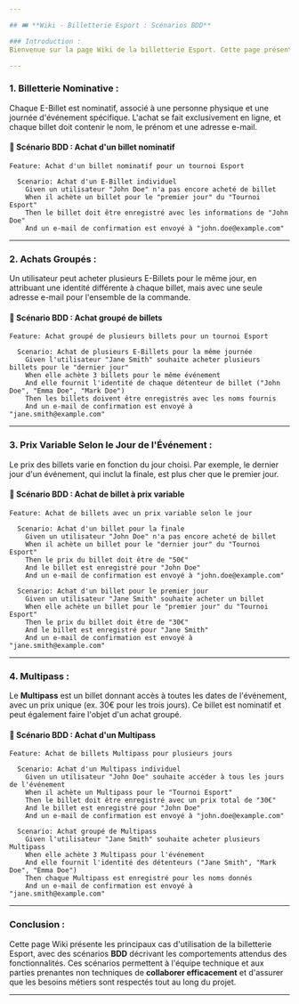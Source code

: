 ```yaml
---

## 🎟 **Wiki - Billetterie Esport : Scénarios BDD**

### Introduction :
Bienvenue sur la page Wiki de la billetterie Esport. Cette page présente les **use cases** clés de notre projet et les scénarios BDD associés. Ces scénarios décrivent le comportement attendu des différentes fonctionnalités en langage naturel, facilitant la compréhension par toutes les parties prenantes.

---
```


### 1. **Billetterie Nominative :**

Chaque E-Billet est nominatif, associé à une personne physique et une journée d'événement spécifique. L'achat se fait exclusivement en ligne, et chaque billet doit contenir le nom, le prénom et une adresse e-mail.

#### 📝 **Scénario BDD : Achat d'un billet nominatif**
```
Feature: Achat d'un billet nominatif pour un tournoi Esport

  Scenario: Achat d'un E-Billet individuel
    Given un utilisateur "John Doe" n'a pas encore acheté de billet
    When il achète un billet pour le "premier jour" du "Tournoi Esport"
    Then le billet doit être enregistré avec les informations de "John Doe"
    And un e-mail de confirmation est envoyé à "john.doe@example.com"
```

---

### 2. **Achats Groupés :**

Un utilisateur peut acheter plusieurs E-Billets pour le même jour, en attribuant une identité différente à chaque billet, mais avec une seule adresse e-mail pour l'ensemble de la commande.

#### 📝 **Scénario BDD : Achat groupé de billets**
```
Feature: Achat groupé de plusieurs billets pour un tournoi Esport

  Scenario: Achat de plusieurs E-Billets pour la même journée
    Given l'utilisateur "Jane Smith" souhaite acheter plusieurs billets pour le "dernier jour"
    When elle achète 3 billets pour le même événement
    And elle fournit l'identité de chaque détenteur de billet ("John Doe", "Emma Doe", "Mark Doe")
    Then les billets doivent être enregistrés avec les noms fournis
    And un e-mail de confirmation est envoyé à "jane.smith@example.com"
```

---

### 3. **Prix Variable Selon le Jour de l'Événement :**

Le prix des billets varie en fonction du jour choisi. Par exemple, le dernier jour d'un événement, qui inclut la finale, est plus cher que le premier jour.

#### 📝 **Scénario BDD : Achat de billet à prix variable**
```
Feature: Achat de billets avec un prix variable selon le jour

  Scenario: Achat d'un billet pour la finale
    Given un utilisateur "John Doe" n'a pas encore acheté de billet
    When il achète un billet pour le "dernier jour" du "Tournoi Esport"
    Then le prix du billet doit être de "50€"
    And le billet est enregistré pour "John Doe"
    And un e-mail de confirmation est envoyé à "john.doe@example.com"
    
  Scenario: Achat d'un billet pour le premier jour
    Given un utilisateur "Jane Smith" souhaite acheter un billet
    When elle achète un billet pour le "premier jour" du "Tournoi Esport"
    Then le prix du billet doit être de "30€"
    And le billet est enregistré pour "Jane Smith"
    And un e-mail de confirmation est envoyé à "jane.smith@example.com"
```

---

### 4. **Multipass :**

Le **Multipass** est un billet donnant accès à toutes les dates de l'événement, avec un prix unique (ex. 30€ pour les trois jours). Ce billet est nominatif et peut également faire l'objet d'un achat groupé.

#### 📝 **Scénario BDD : Achat d'un Multipass**
```
Feature: Achat de billets Multipass pour plusieurs jours

  Scenario: Achat d'un Multipass individuel
    Given un utilisateur "John Doe" souhaite accéder à tous les jours de l'événement
    When il achète un Multipass pour le "Tournoi Esport"
    Then le billet doit être enregistré avec un prix total de "30€"
    And le billet est enregistré pour "John Doe"
    And un e-mail de confirmation est envoyé à "john.doe@example.com"
  
  Scenario: Achat groupé de Multipass
    Given l'utilisateur "Jane Smith" souhaite acheter plusieurs Multipass
    When elle achète 3 Multipass pour l'événement
    And elle fournit l'identité des détenteurs ("Jane Smith", "Mark Doe", "Emma Doe")
    Then chaque Multipass est enregistré pour les noms donnés
    And un e-mail de confirmation est envoyé à "jane.smith@example.com"
```

---

### Conclusion :
Cette page Wiki présente les principaux cas d'utilisation de la billetterie Esport, avec des scénarios **BDD** décrivant les comportements attendus des fonctionnalités. Ces scénarios permettent à l'équipe technique et aux parties prenantes non techniques de **collaborer efficacement** et d'assurer que les besoins métiers sont respectés tout au long du projet.

--- 
